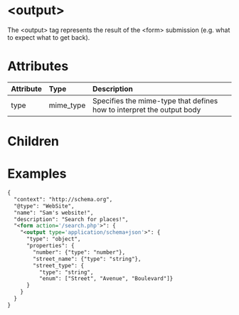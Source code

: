 # &lt;output&gt;

The &lt;output&gt; tag represents the result of the &lt;form&gt; submission (e.g. what to expect what to get back).

# Attributes

| Attribute        | Type           | Description  |
| :--------------- |:---------------| :------------|
| type | mime_type | Specifies the mime-type that defines how to interpret the output body |

# Children


# Examples

```xml
{
  "context": "http://schema.org",
  "@type": "WebSite",
  "name": "Sam's website!",
  "description": "Search for places!",
  "<form action='/search.php'>": {
    "<output type='application/schema+json'>": {
      "type": "object",
      "properties": {
        "number": {"type": "number"},
        "street_name": {"type": "string"},
        "street_type": {
          "type": "string",
          "enum": ["Street", "Avenue", "Boulevard"]}
      }
    }
  }
}
```
